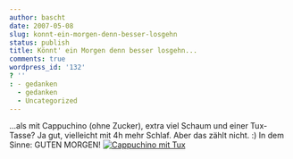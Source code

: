 ```yaml
---
author: bascht
date: 2007-05-08
slug: konnt-ein-morgen-denn-besser-losgehn
status: publish
title: Könnt' ein Morgen denn besser losgehn...
comments: true
wordpress_id: '132'
? ''
: - gedanken
  - gedanken
  - Uncategorized
---
```


...als mit Cappuchino (ohne Zucker), extra viel Schaum und einer
Tux-Tasse? Ja gut, vielleicht mit 4h mehr Schlaf. Aber das zählt
nicht. :) In dem Sinne: GUTEN MORGEN!
[![Cappuchino mit Tux](http://www.bascht.com/uploads/2007/05/morningcappuchino.jpg)](http://www.bascht.com/2007/05/08/konnt-ein-morgen-denn-besser-losgehn/cappuchino-mit-tux/ "Cappuchino mit Tux")


